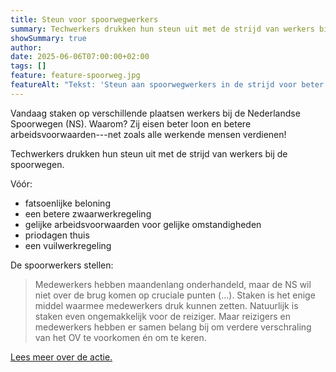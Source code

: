 ```yaml
---
title: Steun voor spoorwegwerkers
summary: Techwerkers drukken hun steun uit met de strijd van werkers bij de spoorwegen, die vandaag staken voor beter loon en betere arbeidsvoorwaarden.
showSummary: true
author: 
date: 2025-06-06T07:00:00+02:00
tags: []
feature: feature-spoorweg.jpg
featureAlt: "Tekst: 'Steun aan spoorwegwerkers in de strijd voor beter & arbeidsvoorwaarden' met op de achtergrond een aantal treinen"
---
```


Vandaag staken op verschillende plaatsen werkers bij de Nederlandse Spoorwegen (NS). Waarom? Zij eisen beter loon en betere arbeidsvoorwaarden---net zoals alle werkende mensen verdienen!

Techwerkers drukken hun steun uit met de strijd van werkers bij de spoorwegen. 

Vóór:

* fatsoenlijke beloning
* een betere zwaarwerkregeling 
* gelijke arbeidsvoorwaarden voor gelijke omstandigheden 
* priodagen thuis 
* een vuilwerkregeling 

De spoorwerkers stellen:

> Medewerkers hebben maandenlang onderhandeld, maar de NS wil niet over de brug komen op cruciale punten (...). Staken is het enige middel waarmee medewerkers druk kunnen zetten. Natuurlijk is staken even ongemakkelijk voor de reiziger. Maar reizigers en medewerkers hebben er samen belang bij om verdere verschraling van het OV te voorkomen én om te keren.

[Lees meer over de actie.](https://wijreizensamen.nl/petitie/)